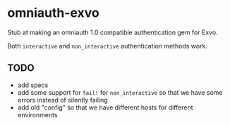 # omniauth-exvo

Stub at making an omniauth 1.0 compatible authentication gem for Exvo.

Both `interactive` and `non_interactive` authentication methods work.

## TODO

* add specs
* add some support for `fail!` for `non_interactive` so that we have some errors instead of silently failing
* add old "config" so that we have different hosts for different environments
